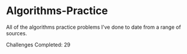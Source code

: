 # Algorithms-Practice

All of the algorithms practice problems I've done to date from a range of sources.

Challenges Completed: 29

